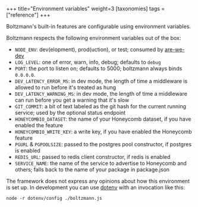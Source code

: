 +++
title="Environment variables"
weight=3
[taxonomies]
tags = ["reference"]
+++

Boltzmann's built-in features are configurable using environment variables.

<!-- more -->

Boltzmann respects the following environment variables out of the box:

- `NODE_ENV`: dev(elopment), prod(uction), or test; consumed by [are-we-dev](https://github.com/chrisdickinson/are-we-dev)
- `LOG_LEVEL`: one of error, warn, info, debug; defaults to `debug`
- `PORT`: the port to listen on; defaults to 5000; boltzmann always binds `0.0.0.0`.
- `DEV_LATENCY_ERROR_MS`: in dev mode, the length of time a middleware is allowed to run before it's treated as hung
- `DEV_LATENCY_WARNING_MS`: in dev mode, the length of time a middleware can run before you get a warning that it's slow
- `GIT_COMMIT`: a bit of text labeled as the git hash for the current running service; used by the optional status endpoint
- `HONEYCOMBIO_DATASET`: the name of your Honeycomb dataset, if you have enabled the feature
- `HONEYCOMBIO_WRITE_KEY`: a write key, if you have enabled the Honeycomb feature
- `PGURL` & `PGPOOLSIZE`: passed to the postgres pool constructor, if postgres is enabled
- `REDIS_URL`: passed to redis client constructor, if redis is enabled
- `SERVICE_NAME`: the name of the service to advertise to Honeycomb and others; falls back to the name of your package in package.json

The framework does not express any opinions about how this environment is set up. In development you can use [dotenv](https://github.com/motdotla/dotenv) with an invocation like this:

```shell
node -r dotenv/config ./boltzmann.js
```

